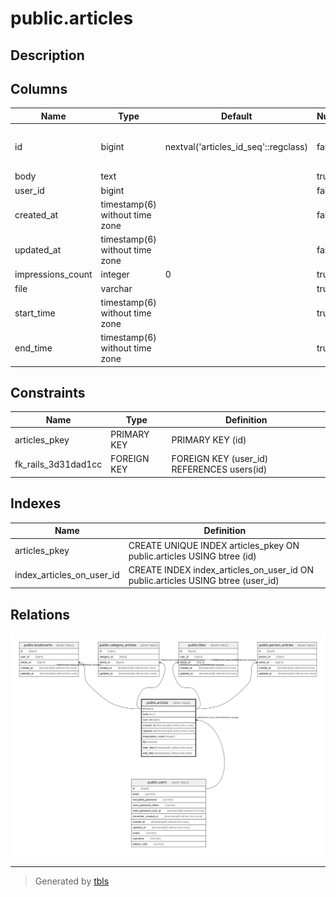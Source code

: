 # public.articles

## Description

## Columns

| Name | Type | Default | Nullable | Children | Parents | Comment |
| ---- | ---- | ------- | -------- | -------- | ------- | ------- |
| id | bigint | nextval('articles_id_seq'::regclass) | false | [public.bookmarks](public.bookmarks.md) [public.category_articles](public.category_articles.md) [public.likes](public.likes.md) [public.person_articles](public.person_articles.md) |  |  |
| body | text |  | true |  |  |  |
| user_id | bigint |  | false |  | [public.users](public.users.md) |  |
| created_at | timestamp(6) without time zone |  | false |  |  |  |
| updated_at | timestamp(6) without time zone |  | false |  |  |  |
| impressions_count | integer | 0 | true |  |  |  |
| file | varchar |  | true |  |  |  |
| start_time | timestamp(6) without time zone |  | true |  |  |  |
| end_time | timestamp(6) without time zone |  | true |  |  |  |

## Constraints

| Name | Type | Definition |
| ---- | ---- | ---------- |
| articles_pkey | PRIMARY KEY | PRIMARY KEY (id) |
| fk_rails_3d31dad1cc | FOREIGN KEY | FOREIGN KEY (user_id) REFERENCES users(id) |

## Indexes

| Name | Definition |
| ---- | ---------- |
| articles_pkey | CREATE UNIQUE INDEX articles_pkey ON public.articles USING btree (id) |
| index_articles_on_user_id | CREATE INDEX index_articles_on_user_id ON public.articles USING btree (user_id) |

## Relations

![er](public.articles.svg)

---

> Generated by [tbls](https://github.com/k1LoW/tbls)
